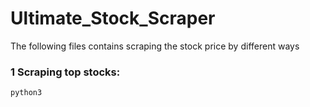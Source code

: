 # Ultimate_Stock_Scraper

The following files contains scraping the stock price by different ways

### 1 Scraping top stocks:
``` 
python3 
